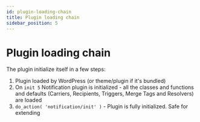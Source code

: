 ```yaml
---
id: plugin-loading-chain
title: Plugin loading chain
sidebar_position: 5
---
```


# Plugin loading chain

The plugin initialize itself in a few steps:

1. Plugin loaded by WordPress \(or theme/plugin if it's bundled\)
2. On `init 5` Notification plugin is initialized - all the classes and functions and defaults \(Carriers, Recipients, Triggers, Merge Tags and Resolvers\) are loaded 
3. `do_action( 'notification/init' )` - Plugin is fully initialized. Safe for extending




